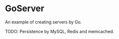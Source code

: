 GoServer
======

An example of creating servers by Go.

TODO: Persistence by MySQL, Redis and memcached.
